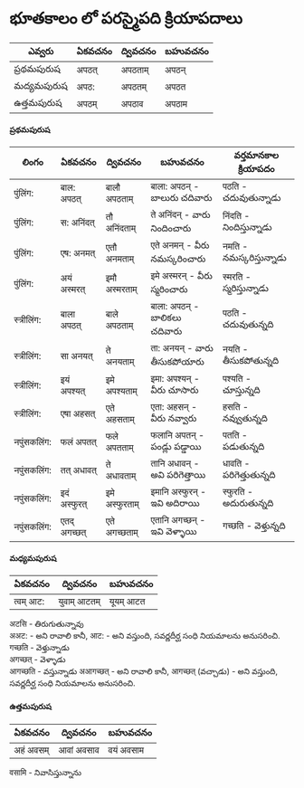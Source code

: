 # భూతకాలం లో పరస్మైపది క్రియాపదాలు 

ఎవ్వరు | ఏకవచనం     | ద్వివచనం     | బహువచనం 
-------------|---------------|---------------|-----------
ప్రథమపురుష | अपठत्  | अपठताम् | अपठन् 
మద్యమపురుష | अपठ: | अपठतम् | अपठत
ఉత్తమపురుష | अपठम् | अपठाव | अपठाम

#### ప్రథమపురుష
లింగం   | ఏకవచనం     | ద్వివచనం     | బహువచనం | వర్తమానకాల క్రియాపదం 
-------------|---------------|---------------|-----------|-----------------
 पुंलिंग: | बाल: अपठत् | बालौ अपठताम् | बाला: अपठन् - బాలురు చదివారు | पठति - చదువుతున్నాడు 
 पुंलिंग: | स: अनिंदत् | तौ अनिंदताम् | ते अनिंदन् - వారు  నిందించారు | निंदति - నిందిస్తున్నాడు 
 पुंलिंग: | एष: अनमत् | एतौ अनमताम् | एते अनमन् - వీరు నమస్కరించారు | नमति - నమస్కరిస్తున్నాడు 
 पुंलिंग: | अयं अस्मरत्  | इमौ अस्मरताम् | इमे अस्मरन् - వీరు స్మరించారు | स्मरति - స్మరిస్తున్నాడు 
 स्त्रीलिंग: | बाला अपठत् | बाले अपठताम् | बाला: अपठन् - బాలికలు చదివారు | पठति - చదువుతున్నది 
 स्त्रीलिंग: | सा अनयत् | ते अनयताम्  | ता: अनयन् - వారు తీసుకపోయారు | नयति - తీసుకపోతున్నది  
 स्त्रीलिंग: | इयं अपश्यत् | इमे अपश्यताम् | इमा: अपश्यन् - వీరు చూసారు | पश्यति - చూస్తున్నది 
 स्त्रीलिंग: | एषा अहसत्  | एते अहसताम् | एता: अहसन् - వీరు నవ్వారు | हसति - నవ్వుతున్నది 
 नपुंसकलिंग: | फलं अपतत् | फले अपतताम् | फलानि अपतन् - పండ్లు పడ్డాయి | पतति - పడుతున్నది  
 नपुंसकलिंग: | तत् अधावत् | ते अधावताम् | तानि अधावन् - అవి పరిగెత్తాయి | धावति - పరిగెత్తుతున్నది 
 नपुंसकलिंग: | इदं अस्फुरत् | इमे अस्फुरताम् | इमानि अस्फुरन् - ఇవి అదిరాయి | स्फुरति - అదురుతున్నది 
 नपुंसकलिंग: | एतद् अगच्छत् | एते अगच्छताम् | एतानि अगच्छन् - ఇవి వెళ్ళాయి | गच्छति - వెళ్తున్నది 

 #### మధ్యమపురుష
 ఏకవచనం     | ద్వివచనం     | బహువచనం 
 ---------------|---------------|-----------
त्वम् आट: |  युवाम् आटतम् | यूयम् आटत 

अटसि - తిరుగుతున్నావు\
अअट: - అని రావాలి కానీ, आट: - అని వస్తుంది, సవర్ణదీర్ఘ సంధి నియమాలను అనుసరించి.\
गच्छति - వెళ్తున్నాడు \
अगच्छत् - వెళ్ళాడు \
आगच्छति - వస్తున్నాడు 
अआगच्छत् - అని రావాలి కానీ, आगच्छत् (వచ్చాడు)  - అని వస్తుంది, సవర్ణదీర్ఘ సంధి నియమాలను అనుసరించి.
 
 #### ఉత్తమపురుష 
 ఏకవచనం     | ద్వివచనం     | బహువచనం 
 ---------------|---------------|-----------
अहं अवसम्  | आवां अवसाव  |  वयं अवसाम

वसामि - నివాసిస్తున్నాను 
 

